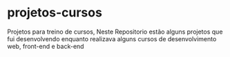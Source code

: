 # projetos-cursos
Projetos para treino de cursos,
Neste Repositorio estão alguns projetos que fui desenvolvendo enquanto realizava alguns cursos de desenvolvimento web,
front-end e back-end